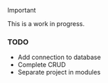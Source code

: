> [!IMPORTANT]  
> This is a work in progress.

### TODO
- Add connection to database
- Complete CRUD
- Separate project in modules